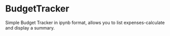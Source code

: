 # BudgetTracker
 Simple Budget Tracker in ipynb format, allows you to list expenses-calculate and display a summary. 
